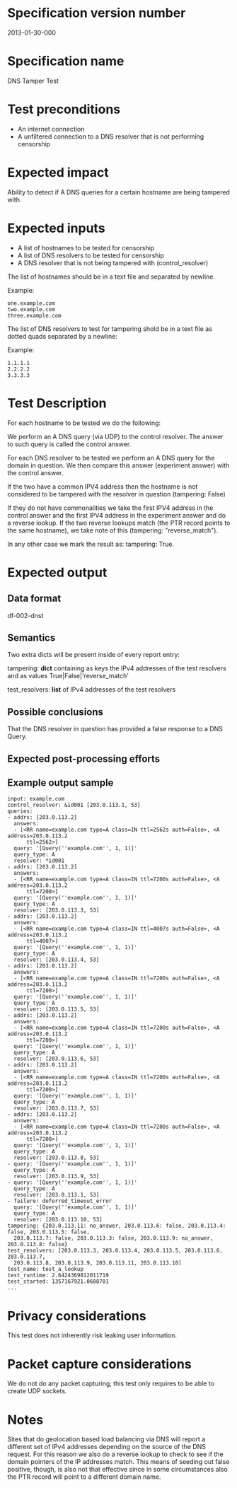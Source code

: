 # Specification version number

2013-01-30-000

# Specification name

DNS Tamper Test

# Test preconditions

  * An internet connection
  * A unfiltered connection to a DNS resolver that is not performing censorship

# Expected impact

Ability to detect if A DNS queries for a certain hostname are being tampered with.

# Expected inputs

  * A list of hostnames to be tested for censorship
  * A list of DNS resolvers to be tested for censorship
  * A DNS resolver that is not being tampered with (control_resolver)

The list of hostnames should be in a text file and separated by newline.

Example:

    one.example.com
    two.example.com
    three.example.com

The list of DNS resolvers to test for tampering shold be in a text file as
dotted quads separated by a newline:

Example:

    1.1.1.1
    2.2.2.2
    3.3.3.3

# Test Description

For each hostname to be tested we do the following:

We perform an A DNS query (via UDP) to the control resolver. The answer to such
query is called the control answer.

For each DNS resolver to be tested we perform an A DNS query for the domain in
question. We then compare this answer (experiment answer) with the control
answer.

If the two have a common IPV4 address then the hostname is not considered to be
tampered with the resolver in question (tampering: False)

If they do not have commonalities we take the first IPV4 address in the control
answer and the first IPV4 address in the experiment answer and do a reverse
lookup. If the two reverse lookups match (the PTR record points to the same
hostname), we take note of this (tampering: "reverse_match").

In any other case we mark the result as: tampering: True.

# Expected output

## Data format

df-002-dnst

## Semantics

Two extra dicts will be present inside of every report entry:

tampering:
  **dict** containing as keys the IPv4 addresses of the test resolvers
  and as values True|False|'reverse_match'

test_resolvers:
  **list** of IPv4 addresses of the test resolvers

## Possible conclusions

That the DNS resolver in question has provided a false response to a DNS Query.

## Expected post-processing efforts

## Example output sample

    input: example.com
    control_resolver: &id001 [203.0.113.1, 53]
    queries:
    - addrs: [203.0.113.2]
      answers:
      - [<RR name=example.com type=A class=IN ttl=2562s auth=False>, <A address=203.0.113.2
          ttl=2562>]
      query: '[Query(''example.com'', 1, 1)]'
      query_type: A
      resolver: *id001
    - addrs: [203.0.113.2]
      answers:
      - [<RR name=example.com type=A class=IN ttl=7200s auth=False>, <A address=203.0.113.2
          ttl=7200>]
      query: '[Query(''example.com'', 1, 1)]'
      query_type: A
      resolver: [203.0.113.3, 53]
    - addrs: [203.0.113.2]
      answers:
      - [<RR name=example.com type=A class=IN ttl=4007s auth=False>, <A address=203.0.113.2
          ttl=4007>]
      query: '[Query(''example.com'', 1, 1)]'
      query_type: A
      resolver: [203.0.113.4, 53]
    - addrs: [203.0.113.2]
      answers:
      - [<RR name=example.com type=A class=IN ttl=7200s auth=False>, <A address=203.0.113.2
          ttl=7200>]
      query: '[Query(''example.com'', 1, 1)]'
      query_type: A
      resolver: [203.0.113.5, 53]
    - addrs: [203.0.113.2]
      answers:
      - [<RR name=example.com type=A class=IN ttl=7200s auth=False>, <A address=203.0.113.2
          ttl=7200>]
      query: '[Query(''example.com'', 1, 1)]'
      query_type: A
      resolver: [203.0.113.6, 53]
    - addrs: [203.0.113.2]
      answers:
      - [<RR name=example.com type=A class=IN ttl=7200s auth=False>, <A address=203.0.113.2
          ttl=7200>]
      query: '[Query(''example.com'', 1, 1)]'
      query_type: A
      resolver: [203.0.113.7, 53]
    - addrs: [203.0.113.2]
      answers:
      - [<RR name=example.com type=A class=IN ttl=7200s auth=False>, <A address=203.0.113.2
          ttl=7200>]
      query: '[Query(''example.com'', 1, 1)]'
      query_type: A
      resolver: [203.0.113.8, 53]
    - query: '[Query(''example.com'', 1, 1)]'
      query_type: A
      resolver: [203.0.113.9, 53]
    - query: '[Query(''example.com'', 1, 1)]'
      query_type: A
      resolver: [203.0.113.1, 53]
    - failure: deferred_timeout_error
      query: '[Query(''example.com'', 1, 1)]'
      query_type: A
      resolver: [203.0.113.10, 53]
    tampering: {203.0.113.11: no_answer, 203.0.113.6: false, 203.0.113.4: false, 203.0.113.5: false,
      203.0.113.7: false, 203.0.113.3: false, 203.0.113.9: no_answer, 203.0.113.8: false}
    test_resolvers: [203.0.113.3, 203.0.113.4, 203.0.113.5, 203.0.113.6, 203.0.113.7,
      203.0.113.8, 203.0.113.9, 203.0.113.11, 203.0.113.10]
    test_name: test_a_lookup
    test_runtime: 2.6424369812011719
    test_started: 1357167921.0688701
    ...

# Privacy considerations

This test does not inherently risk leaking user information.

# Packet capture considerations

We do not do any packet capturing, this test only requires to be able to create
UDP sockets.

# Notes

Sites that do geolocation based load balancing via DNS will report a different
set of IPv4 addresses depending on the source of the DNS request. For this
reason we also do a reverse lookup to check to see if the domain pointers of
the IP addresses match.
This means of seeding out false positive, though, is also not that effective
since in some circumstances also the PTR record will point to a different
domain name.
